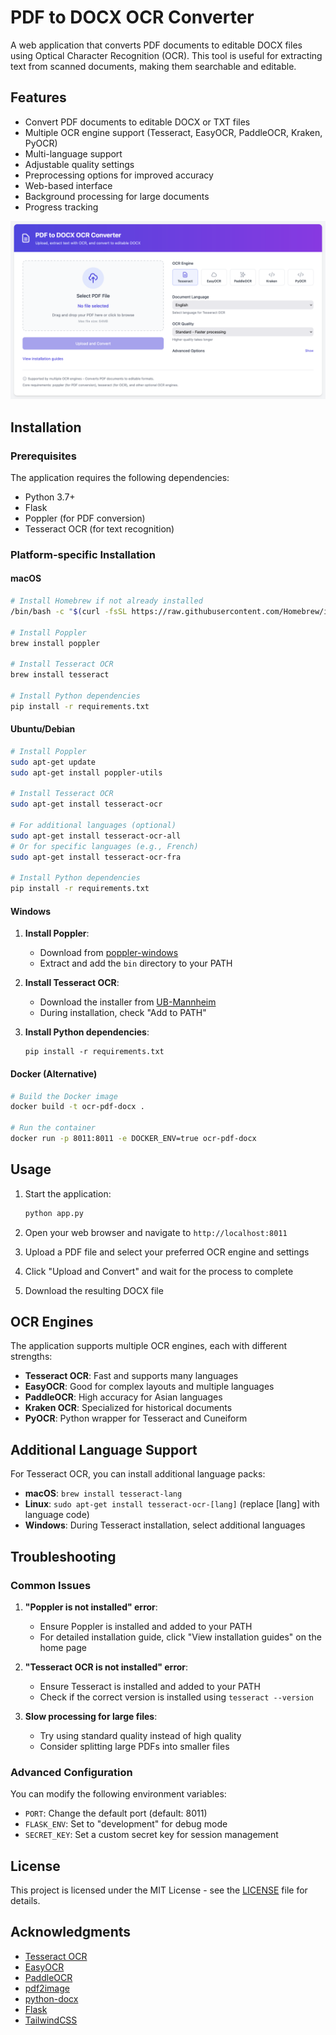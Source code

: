 # PDF to DOCX OCR Converter

A web application that converts PDF documents to editable DOCX files using Optical Character Recognition (OCR). This tool is useful for extracting text from scanned documents, making them searchable and editable.

## Features

- Convert PDF documents to editable DOCX or TXT files
- Multiple OCR engine support (Tesseract, EasyOCR, PaddleOCR, Kraken, PyOCR)
- Multi-language support
- Adjustable quality settings
- Preprocessing options for improved accuracy
- Web-based interface
- Background processing for large documents
- Progress tracking

![screenshot](https://github.com/fabriziosalmi/ocr-pdf-docx/blob/main/screenshot.png?raw=true)

## Installation

### Prerequisites

The application requires the following dependencies:

- Python 3.7+
- Flask
- Poppler (for PDF conversion)
- Tesseract OCR (for text recognition)

### Platform-specific Installation

#### macOS

```bash
# Install Homebrew if not already installed
/bin/bash -c "$(curl -fsSL https://raw.githubusercontent.com/Homebrew/install/HEAD/install.sh)"

# Install Poppler
brew install poppler

# Install Tesseract OCR
brew install tesseract

# Install Python dependencies
pip install -r requirements.txt
```

#### Ubuntu/Debian

```bash
# Install Poppler
sudo apt-get update
sudo apt-get install poppler-utils

# Install Tesseract OCR
sudo apt-get install tesseract-ocr

# For additional languages (optional)
sudo apt-get install tesseract-ocr-all
# Or for specific languages (e.g., French)
sudo apt-get install tesseract-ocr-fra

# Install Python dependencies
pip install -r requirements.txt
```

#### Windows

1. **Install Poppler**:
   - Download from [poppler-windows](https://github.com/oschwartz10612/poppler-windows/releases)
   - Extract and add the `bin` directory to your PATH

2. **Install Tesseract OCR**:
   - Download the installer from [UB-Mannheim](https://github.com/UB-Mannheim/tesseract/wiki)
   - During installation, check "Add to PATH"

3. **Install Python dependencies**:
   ```
   pip install -r requirements.txt
   ```

#### Docker (Alternative)

```bash
# Build the Docker image
docker build -t ocr-pdf-docx .

# Run the container
docker run -p 8011:8011 -e DOCKER_ENV=true ocr-pdf-docx
```

## Usage

1. Start the application:
   ```bash
   python app.py
   ```

2. Open your web browser and navigate to `http://localhost:8011`

3. Upload a PDF file and select your preferred OCR engine and settings

4. Click "Upload and Convert" and wait for the process to complete

5. Download the resulting DOCX file

## OCR Engines

The application supports multiple OCR engines, each with different strengths:

- **Tesseract OCR**: Fast and supports many languages
- **EasyOCR**: Good for complex layouts and multiple languages
- **PaddleOCR**: High accuracy for Asian languages
- **Kraken OCR**: Specialized for historical documents
- **PyOCR**: Python wrapper for Tesseract and Cuneiform

## Additional Language Support

For Tesseract OCR, you can install additional language packs:

- **macOS**: `brew install tesseract-lang`
- **Linux**: `sudo apt-get install tesseract-ocr-[lang]` (replace [lang] with language code)
- **Windows**: During Tesseract installation, select additional languages

## Troubleshooting

### Common Issues

1. **"Poppler is not installed" error**:
   - Ensure Poppler is installed and added to your PATH
   - For detailed installation guide, click "View installation guides" on the home page

2. **"Tesseract OCR is not installed" error**:
   - Ensure Tesseract is installed and added to your PATH
   - Check if the correct version is installed using `tesseract --version`

3. **Slow processing for large files**:
   - Try using standard quality instead of high quality
   - Consider splitting large PDFs into smaller files

### Advanced Configuration

You can modify the following environment variables:

- `PORT`: Change the default port (default: 8011)
- `FLASK_ENV`: Set to "development" for debug mode
- `SECRET_KEY`: Set a custom secret key for session management

## License

This project is licensed under the MIT License - see the [LICENSE](LICENSE) file for details.

## Acknowledgments

- [Tesseract OCR](https://github.com/tesseract-ocr/tesseract)
- [EasyOCR](https://github.com/JaidedAI/EasyOCR)
- [PaddleOCR](https://github.com/PaddlePaddle/PaddleOCR)
- [pdf2image](https://github.com/Belval/pdf2image)
- [python-docx](https://github.com/python-openxml/python-docx)
- [Flask](https://flask.palletsprojects.com/)
- [TailwindCSS](https://tailwindcss.com/)
